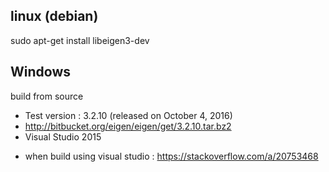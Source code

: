## linux (debian)
sudo apt-get install libeigen3-dev


## Windows 
build from source
- Test version : 3.2.10 (released on October 4, 2016)
- http://bitbucket.org/eigen/eigen/get/3.2.10.tar.bz2
- Visual Studio 2015

* when build using visual studio : 
https://stackoverflow.com/a/20753468

